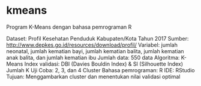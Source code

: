 # kmeans
Program K-Means dengan bahasa pemrograman R

Dataset: Profil Kesehatan Penduduk Kabupaten/Kota Tahun 2017
Sumber: http://www.depkes.go.id/resources/download/profil/
Variabel: jumlah neonatal, jumlah kematian bayi, jumlah kematian balita, jumlah kematian anak balita, dan jumlah kematian ibu
Jumlah data: 550 data
Algoritma: K-Means
Index validasi: DBI (Davies Bouldin Index) & SI (Silhouette Index)
Jumlah K Uji Coba: 2, 3, dan 4 Cluster
Bahasa pemrograman: R
IDE: RStudio
Tujuan: Menggambarkan cluster dan menentukan nilai validasi optimal
